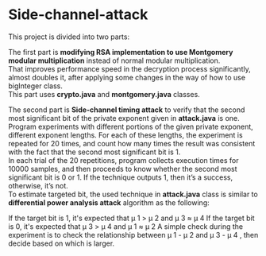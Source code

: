 # Side-channel-attack
This project is divided into two parts:

The first part is **modifying RSA implementation to use Montgomery modular multiplication** instead of normal modular multiplication.  
That improves performance speed in the decryption process significantly, almost doubles it, after applying some changes in the way of how to use bigInteger class.  
This part uses **crypto.java** and **montgomery.java** classes.  

The second part is **Side-channel timing attack** to verify that the second most significant bit of the private exponent given in **attack.java** is one.  
Program experiments with different portions of the given private exponent, different exponent lengths. 
For each of these lengths, the experiment is repeated for 20 times, and count how many times the result was consistent with the fact that the second most
significant bit is 1.  
In each trial of the 20 repetitions, program collects execution times for 10000 samples, and then proceeds to know whether the second most significant bit is 0 or 1. If the technique outputs 1, then it’s a success, otherwise, it’s not.  
To estimate targeted bit, the used technique in **attack.java** class is similar to **differential power analysis attack** algorithm as the following:  

If the target bit is 1, it's expected that μ 1 > μ 2 and μ 3 ≈ μ 4
If the target bit is 0, it's expected that μ 3 > μ 4 and μ 1 ≈ μ 2
A simple check during the experiment is to check the relationship between μ 1 - μ 2 and μ 3 - μ 4 , then decide based on which is larger.
